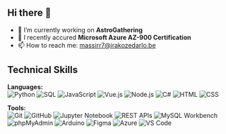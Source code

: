 ## Hi there 👋

- 🔭 I’m currently working on **AstroGathering**
- 🌱 I recently accured **Microsoft Azure AZ-900 Certification**
- 📫 How to reach me: massirr7@irakozedarlo.be

## Technical Skills

**Languages:**  
![Python](https://img.shields.io/badge/-Python-blue?logo=python&logoColor=white)
![SQL](https://img.shields.io/badge/-SQL-4479A1?logo=mysql&logoColor=white)
![JavaScript](https://img.shields.io/badge/-JavaScript-F7DF1E?logo=javascript&logoColor=black)
![Vue.js](https://img.shields.io/badge/-Vue.js-4FC08D?logo=vue.js&logoColor=white)
![Node.js](https://img.shields.io/badge/-Node.js-339933?logo=node.js&logoColor=white)
![C#](https://img.shields.io/badge/-C%23-239120?logo=c-sharp&logoColor=white)
![HTML](https://img.shields.io/badge/-HTML5-E34F26?logo=html5&logoColor=white)
![CSS](https://img.shields.io/badge/-CSS3-1572B6?logo=css3&logoColor=white)

**Tools:**  
![Git](https://img.shields.io/badge/-Git-F05032?logo=git&logoColor=white)
![GitHub](https://img.shields.io/badge/-GitHub-181717?logo=github&logoColor=white)
![Jupyter Notebook](https://img.shields.io/badge/-Jupyter-F37626?logo=jupyter&logoColor=white)
![REST APIs](https://img.shields.io/badge/-REST%20API-6DB33F?logo=swagger&logoColor=white)
![MySQL Workbench](https://img.shields.io/badge/-MySQL%20Workbench-4479A1?logo=mysql&logoColor=white)
![phpMyAdmin](https://img.shields.io/badge/-phpMyAdmin-6C78AF?logo=php&logoColor=white)
![Arduino](https://img.shields.io/badge/-Arduino-00979D?logo=arduino&logoColor=white)
![Figma](https://img.shields.io/badge/-Figma-F24E1E?logo=figma&logoColor=white)
![Azure](https://img.shields.io/badge/-Azure-0078D4?logo=microsoftazure&logoColor=white)
![VS Code](https://img.shields.io/badge/-VSCode-007ACC?logo=visual-studio-code&logoColor=white)

<!--
**massirr/massirr** is a ✨ _special_ ✨ repository because its `README.md` (this file) appears on your GitHub profile.

Here are some ideas to get you started:

- 🔭 I’m currently working on ...
- 🌱 I’m currently learning ...
- 👯 I’m looking to collaborate on ...
- 🤔 I’m looking for help with ...
- 💬 Ask me about ...
- 📫 How to reach me: ...
- 😄 Pronouns: ...
- ⚡ Fun fact: ...
-->
